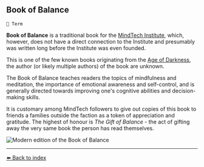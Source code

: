## Book of Balance

`📑 Term`

**Book of Balance** is a traditional book for the [MindTech Institute](../refs/mindtech_institute.md), which, however, does not have a direct connection to the Institute and presumably was written long before the Institute was even founded.

This is one of the few known books originating from the [Age of Darkness](../refs/age_of_darkness.md), the author (or likely multiple authors) of the book are unknown.

The Book of Balance teaches readers the topics of mindfulness and meditation, the importance of emotional awareness and self-control, and is generally directed towards improving one's cognitive abilities and decision-making skills.

It is customary among MindTech followers to give out copies of this book to friends a families outside the faction as a token of appreciation and gratitude. The highest of honour is *The Gift of Balance* - the act of gifting away the very same book the person has read themselves.

![Modern edition of the Book of Balance](../i/book_of_balance.png)


----------
[⬅️ Back to index](/#b710_s)